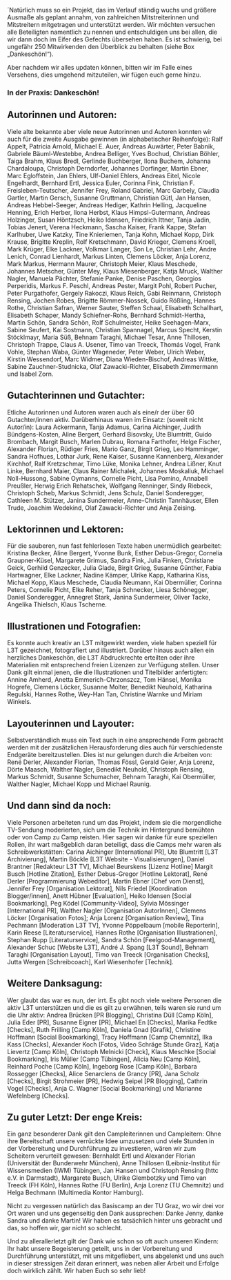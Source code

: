 ´Natürlich muss so ein Projekt, das im Verlauf ständig wuchs und größere Ausmaße als geplant annahm, von zahlreichen Mitstreiterinnen und Mitstreitern mitgetragen und unterstützt werden. Wir möchten versuchen alle Beteiligten namentlich zu nennen und entschuldigen uns bei allen, die wir dann doch im Eifer des Gefechts übersehen haben. Es ist schwierig, bei ungefähr 250 Mitwirkenden den Überblick zu behalten (siehe Box „Dankeschön!“).

Aber nachdem wir alles updaten können, bitten wir im Falle eines Versehens, dies umgehend mitzuteilen, wir fügen euch gerne hinzu.

### In der Praxis: Dankeschön!

</blockquote>

## Autorinnen und Autoren:

Viele alte bekannte aber viele neue Autorinnen und Autoren konnten wir auch für die zweite Ausgabe gewinnen (in alphabetischer Reihenfolge): Ralf Appelt, Patricia Arnold, Michael E. Auer, Andreas Auwärter, Peter Babnik, Gabriele Bäuml-Westebbe, Andrea Belliger, Yves Bochud, Christian Böhler, Taiga Brahm, Klaus Bredl, Gerlinde Buchberger, Ilona Buchem, Johanna Chardaloupa, Christoph Derndorfer, Johannes Dorfinger, Martin Ebner, Marc Egloffstein, Jan Ehlers, Ulf-Daniel Ehlers, Andreas Eitel, Nicole Engelhardt, Bernhard Ertl, Jessica Euler, Corinna Fink, Christian F. Freisleben-Teutscher, Jennifer Frey, Roland Gabriel, Marc Garbely, Claudia Gartler, Martin Gersch, Susanne Gruttmann, Christian Gütl, Jan Hansen, Andreas Hebbel-Seeger, Andreas Hediger, Kathrin Helling, Jacqueline Henning, Erich Herber, Ilona Herbst, Klaus Himpsl-Gutermann, Andreas Holzinger, Susan Höntzsch, Heiko Idensen, Friedrich Ittner, Tanja Jadin, Tobias Jenert, Verena Heckmann, Sascha Kaiser, Frank Kappe, Stefan Karlhuber, Uwe Katzky, Tine Knieriemen, Tanja Kohn, Michael Kopp, Dirk Krause, Brigitte Kreplin, Rolf Kretschmann, David Krieger, Clemens Kroell, Mark Krüger, Elke Lackner, Volkmar Langer, Son Le, Christian Lehr, Andre Lenich, Conrad Lienhardt, Markus Linten, Clemens Löcker, Anja Lorenz, Mark Markus, Hermann Maurer, Christoph Meier, Klaus Meschede, Johannes Metscher, Günter Mey, Klaus Miesenberger, Katja Mruck, Walther Nagler, Manuela Pächter, Stefanie Panke, Denise Paschen, Georgios Perperidis, Markus F. Peschl, Andreas Pester, Margit Pohl, Robert Pucher, Peter Purgathofer, Gergely Rakoczi, Klaus Reich, Gabi Reinmann, Christoph Rensing, Jochen Robes, Brigitte Römmer-Nossek, Guido Rößling, Hannes Rothe, Christian Safran, Werner Sauter, Steffen Schaal, Elisabeth Schallhart, Elisabeth Schaper, Mandy Schiefner-Rohs, Bernhard Schmidt-Hertha, Martin Schön, Sandra Schön, Rolf Schulmeister, Heike Seehagen-Marx, Sabine Seufert, Kai Sostmann, Christian Spannagel, Marcus Specht, Kerstin Stöcklmayr, Maria Süß, Behnam Taraghi, Michael Tesar, Anne Thillosen, Christoph Trappe, Claus A. Usener, Timo van Treeck, Thomás Vogel, Frank Vohle, Stephan Waba, Günter Wageneder, Peter Weber, Ulrich Weber, Kirstin Wessendorf, Marc Widmer, Diana Wieden-Bischof, Andreas Wittke, Sabine Zauchner-Studnicka, Olaf Zawacki-Richter, Elisabeth Zimmermann und Isabel Zorn.

## Gutachterinnen und Gutachter:

Etliche Autorinnen und Autoren waren auch als eine/r der über 60 Gutachter/innen aktiv. Darüberhinaus waren im Einsatz: (soweit nicht Autor/in): Laura Ackermann, Tanja Adamus, Carina Aichinger, Judith Bündgens-Kosten, Aline Bergert, Gerhard Bisovsky, Ute Blumtritt, Guido Brombach, Margit Busch, Marlen Dubrau, Romana Farthofer, Helge Fischer, Alexander Florian, Rüdiger Fries, Mario Ganz, Birgit Grieg, Leo Hamminger, Sandra Hofhues, Lothar Jurk, Rene Kaiser, Susanne Kannenberg, Alexander Kirchhof, Ralf Kretzschmar, Timo Lüke, Monika Lehner, Andrea Lißner, Knut Linke, Bernhard Maier, Claus Rainer Michalek, Johannes Moskaliuk, Michael Noll-Hussong, Sabine Oymanns, Cornelie Picht, Lisa Pomino, Annabell Preußler, Herwig Erich Rehatschek, Wolfgang Renninger, Sindy Riebeck, Christoph Scheb, Markus Schmidt, Jens Schulz, Daniel Sonderegger, Cathleen M. Stützer, Janina Sundermeier, Anne-Christin Tannhäuser, Ellen Trude, Joachim Wedekind, Olaf Zawacki-Richter und Anja Zeising.

## Lektorinnen und Lektoren:

Für die sauberen, nun fast fehlerlosen Texte haben unermüdlich gearbeitet: Kristina Becker, Aline Bergert, Yvonne Bunk, Esther Debus-Gregor, Cornelia Graupner-Küsel, Margarete Grimus, Sandra Fink, Julia Finken, Christiane Geick, Gerhild Genzecker, Julia Glade, Birgit Grieg, Susanne Günther, Fabia Hartwagner, Elke Lackner, Nadine Kämper, Ulrike Kapp, Katharina Kiss, Michael Kopp, Klaus Meschede, Claudia Neumann, Kai Obermüller, Corinna Peters, Cornelie Picht, Elke Reher, Tanja Schnecker, Liesa Schönegger, Daniel Sonderegger, Annegret Stark, Janina Sundermeier, Oliver Tacke, Angelika Thielsch, Klaus Tscherne.

## Illustrationen und Fotografien:

Es konnte auch kreativ an L3T mitgewirkt werden, viele haben speziell für L3T gezeichnet, fotografiert und illustriert. Darüber hinaus auch allen ein herzliches Dankeschön, die L3T Abdruckrechte erteilten oder ihre Materialien mit entsprechend freien Lizenzen zur Verfügung stellen. Unser Dank gilt einmal jenen, die die Illustrationen und Titelbilder anfertigten: Annine Amherd, Anetta Emmerich-Chrzonszcz, Tom Hänsel, Monika Hogrefe, Clemens Löcker, Susanne Molter, Benedikt Neuhold, Katharina Regulski, Hannes Rothe, Wey-Han Tan, Christine Warnke und Miriam Winkels.

</blockquote>

## Layouterinnen und Layouter:

Selbstverständlich muss ein Text auch in eine ansprechende Form gebracht werden mit der zusätzlichen Herausforderung dies auch für verschiedenste Endgeräte bereitzustellen. Dies ist nur gelungen durch die Arbeiten von: René Derler, Alexander Florian, Thomas Fössl, Gerald Geier, Anja Lorenz, Dörte Maasch, Walther Nagler, Benedikt Neuhold, Christoph Rensing, Markus Schmidt, Susanne Schumacher, Behnam Taraghi, Kai Obermüller, Walther Nagler, Michael Kopp und Michael Raunig.

## Und dann sind da noch:

Viele Personen arbeiteten rund um das Projekt, indem sie die morgendliche TV-Sendung moderierten, sich um die Technik im Hintergrund bemühten oder von Camp zu Camp reisten. Hier sagen wir danke für eure speziellen Rollen, ihr wart maßgeblich daran beteiligt, dass die Camps mehr waren als Schreibwerkstätten: Carina Aichinger \[International PR], Ute Blumtritt \[L3T Archivierung], Martin Böckle \[L3T Website - Visualisierungen], Daniel Brantner \[Redakteur L3T TV], Michael Beurskens \[Lizenz Hotline] Margit Busch \[Hotline Zitation], Esther Debus-Gregor \[Hotline Lektorat], René Derler \[Programmierung Webeditor], Martin Ebner \[Chef vom Dienst], Jennifer Frey \[Organisation Lektorat], Nils Friedel \[Koordination Blogger/innen], Anett Hübner \[Evaluation], Heiko Idensen \[Social Bookmarking], Peg Ködel \[Community-Video], Sylvia Mössinger \[International PR], Walther Nagler \[Organisation AutorInnen], Clemens Löcker \[Organisation Fotos]; Anja Lorenz \[Organisation Review], Tina Pechmann \[Moderation L3T TV], Yvonne Pöppelbaum \[mobile Reporterin], Karin Reese \[Literaturservice], Hannes Rothe \[Organisation Illustrationen], Stephan Rupp \[Literaturservice], Sandra Schön \[Feelgood-Management], Alexander Schuc \[Website L3T], André J. Spang \[L3T Sound], Behnam Taraghi \[Organisation Layout], Timo van Treeck \[Organisation Checks], Jutta Wergen \[Schreibcoach], Karl Wiesenhofer \[Technik].

## Weitere Danksagung:

Wer glaubt das war es nun, der irrt. Es gibt noch viele weitere Personen die aktiv L3T unterstützen und die es gilt zu erwähnen, teils waren sie rund um die Uhr aktiv: Andrea Brücken \[PR Blogging], Christina Düll \[Camp Köln], Julia Eder \[PR], Susanne Eigner \[PR], Michael En \[Checks], Marika Fedtke \[Checks], Ruth Frilling \[Camp Köln], Daniela Gnad \[Grafik], Christine Hoffmann \[Social Bookmarking], Tracy Hoffmann \[Camp Chemnitz], Ilka Kass \[Checks], Alexander Koch \[Fotos, Video Schräge Stunde Graz], Katja Lievertz \[Camp Köln], Christoph Melnicki \[Check], Klaus Meschke \[Social Bookmarking], Iris Müller \[Camp Tübingen], Alicia Neu \[Camp Köln], Reinhard Poche \[Camp Köln], Ingeborg Rose \[Camp Köln], Barbara Rossegger \[Checks], Alice Senarclens de Grancy \[PR], Jana Scholz \[Checks], Birgit Strohmeier \[PR], Hedwig Seipel \[PR Blogging], Cathrin Vogel \[Checks], Anja C. Wagner \[Social Bookmarking] und Marianne Wefelnberg \[Checks].

## Zu guter Letzt: Der enge Kreis:

Ein ganz besonderer Dank gilt den Campleiterinnen und Campleitern: Ohne ihre Bereitschaft unsere verrückte Idee umzusetzen und viele Stunden in der Vorbereitung und Durchführung zu investieren, wären wir zum Scheitern verurteilt gewesen: Bernhaldt Ertl und Alexander Florian (Universität der Bunderwehr München), Anne Thillosen (Leibniz-Institut für Wissensmedien (IWM) Tübingen, Jan Hansen und Christoph Rensing (httc e.V. in Darmstadt), Margarete Busch, Ulrike Glembotzky und Timo van Treeck (FH Köln), Hannes Rothe (FU Berlin), Anja Lorenz (TU Chemnitz) und Helga Bechmann (Multimedia Kontor Hamburg).

Nicht zu vergessen natürlich das Basiscamp an der TU Graz, wo wir drei vor Ort waren und uns gegenseitig den Dank aussprechen: Danke Jenny, danke Sandra und danke Martin! Wir haben es tatsächlich hinter uns gebracht und das, so hoffen wir, gar nicht so schlecht.

Und zu allerallerletzt gilt der Dank wie schon so oft auch unseren Kindern: Ihr habt unsere Begeisterung geteilt, uns in der Vorbereitung und Durchführung unterstützt, mit uns mitgefiebert, uns abgelenkt und uns auch in dieser stressigen Zeit daran erinnert, was neben aller Arbeit und Erfolge doch wirklich zählt. Wir haben Euch so sehr lieb!
